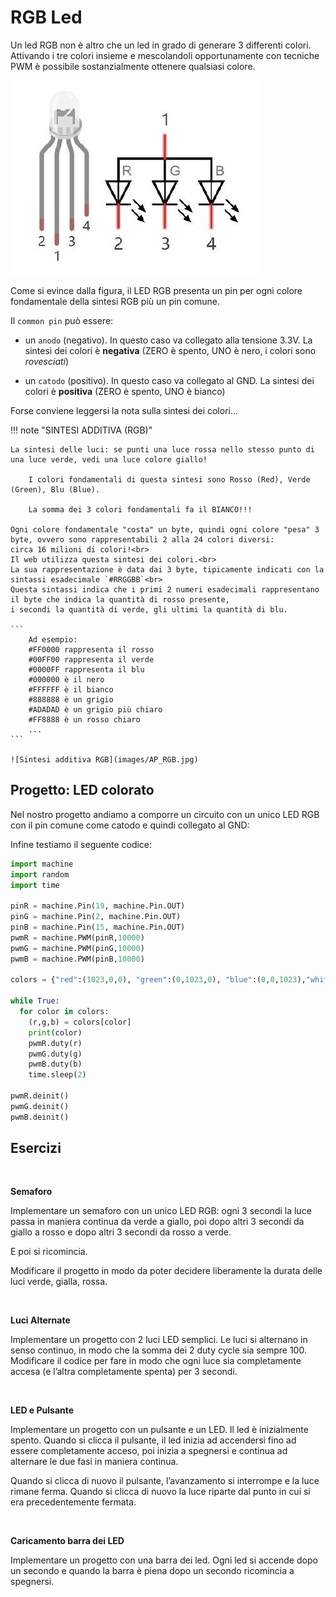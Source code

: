 # RGB Led


Un led RGB non è altro che un led in grado di generare 3 differenti colori. Attivando i tre colori insieme e mescolandoli
opportunamente con tecniche PWM è possibile sostanzialmente ottenere qualsiasi colore.


![RGB LED](images/AP_RGB_LED.jpg)


Come si evince dalla figura, il LED RGB presenta un pin per ogni colore fondamentale della sintesi RGB più un pin comune.

Il `common pin` può essere:

- un `anodo` (negativo). In questo caso va collegato alla tensione 3.3V. La sintesi dei colori è **negativa** (ZERO è spento, UNO è nero, i colori sono *rovesciati*)

- un `catodo` (positivo). In questo caso va collegato al GND. La sintesi dei colori è **positiva** (ZERO è spento, UNO è bianco)


Forse conviene leggersi la nota sulla sintesi dei colori...


!!! note "SINTESI ADDITIVA (RGB)"

    La sintesi delle luci: se punti una luce rossa nello stesso punto di una luce verde, vedi una luce colore giallo!

        I colori fondamentali di questa sintesi sono Rosso (Red), Verde (Green), Blu (Blue).

        La somma dei 3 colori fondamentali fa il BIANCO!!!

    Ogni colore fondamentale "costa" un byte, quindi ogni colore "pesa" 3 byte, ovvero sono rappresentabili 2 alla 24 colori diversi:
    circa 16 milioni di colori!<br>
    Il web utilizza questa sintesi dei colori.<br>
    La sua rappresentazione è data dai 3 byte, tipicamente indicati con la sintassi esadecimale `#RRGGBB`<br>
    Questa sintassi indica che i primi 2 numeri esadecimali rappresentano il byte che indica la quantità di rosso presente,
    i secondi la quantità di verde, gli ultimi la quantità di blu.

    ```
        Ad esempio:
        #FF0000 rappresenta il rosso
        #00FF00 rappresenta il verde
        #0000FF rappresenta il blu
        #000000 è il nero
        #FFFFFF è il bianco
        #888888 è un grigio
        #ADADAD è un grigio più chiaro
        #FF8888 è un rosso chiaro
        ...
    ```

    ![Sintesi additiva RGB](images/AP_RGB.jpg)




<!-- ################################################################################# -->
## Progetto: LED colorato

Nel nostro progetto andiamo a comporre un circuito con un unico LED RGB con il pin comune come catodo e quindi collegato al GND:

Infine testiamo il seguente codice:


``` py
import machine
import random
import time

pinR = machine.Pin(19, machine.Pin.OUT)
pinG = machine.Pin(2, machine.Pin.OUT)
pinB = machine.Pin(15, machine.Pin.OUT)
pwmR = machine.PWM(pinR,10000)
pwmG = machine.PWM(pinG,10000)
pwmB = machine.PWM(pinB,10000)

colors = {"red":(1023,0,0), "green":(0,1023,0), "blue":(0,0,1023),"white":(1023,1023,1023) }

while True:
  for color in colors:
    (r,g,b) = colors[color]
    print(color)
    pwmR.duty(r)
    pwmG.duty(g)
    pwmB.duty(b)
    time.sleep(2)

pwmR.deinit()
pwmG.deinit()
pwmB.deinit()
```


<!-- ################################################################################# -->
## Esercizi

<br>

**Semaforo**

Implementare un semaforo con un unico LED RGB: ogni 3 secondi la luce passa in maniera continua  da verde a giallo,
poi dopo altri 3 secondi da giallo a rosso e dopo altri 3 secondi da rosso a verde.

E poi si ricomincia.

Modificare il progetto in modo da poter decidere liberamente la durata delle luci verde, gialla, rossa.

<br>

**Luci Alternate**

Implementare un progetto con 2 luci LED semplici. Le luci si alternano in senso continuo, in modo che la somma dei 2 duty cycle sia sempre 100.<br>
Modificare il codice per fare in modo che ogni luce sia completamente accesa (e l’altra completamente spenta) per 3 secondi.

<br>

**LED e Pulsante**

Implementare un progetto con un pulsante e un LED. Il led è inizialmente spento. Quando si clicca il pulsante, il led inizia ad accendersi
fino ad essere completamente acceso, poi inizia a spegnersi e continua ad alternare le due fasi in maniera continua.

Quando si clicca di nuovo il pulsante, l’avanzamento si interrompe e la luce rimane ferma. Quando si clicca di nuovo la luce riparte dal punto
in cui si era precedentemente fermata.

<br>

**Caricamento barra dei LED**

Implementare un progetto con una barra dei led. Ogni led si accende dopo un secondo e quando la barra è piena dopo un secondo
ricomincia a spegnersi.


<br>
<br>
<br>
